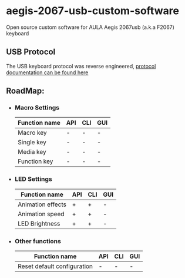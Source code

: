 # aegis-2067-usb-custom-software
Open source custom software for AULA Aegis 2067usb (a.k.a F2067) keyboard

## USB Protocol
The USB keyboard protocol was reverse engineered, [protocol documentation can be found here](https://github.com/progzone122/aegis-2067usb-protocol)

## RoadMap:

- ### Macro Settings
  | Function name | API | CLI | GUI |
  |---------------|-----|-----|-----|
  | Macro key     | -   | -   | -   |
  | Single key    | -   | -   | -   |
  | Media key     | -   | -   | -   |
  | Function key  | -   | -   | -   |
- ### LED Settings
  | Function name     | API | CLI | GUI |
  |-------------------|-----|-----|-----|
  | Animation effects | +   | +   | -   |
  | Animation speed   | +   | +   | -   |
  | LED Brightness    | +   | +   | -   |
- ### Other functions
  | Function name               | API | CLI | GUI |
  |-----------------------------|-----|-----|-----|
  | Reset default configuration | -   | -   | -   |